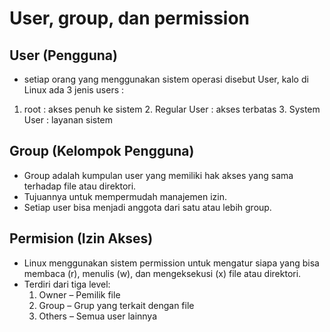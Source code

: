 # User, group, dan permission

## User (Pengguna)
  - setiap orang yang menggunakan sistem operasi disebut User, kalo di Linux ada 3 jenis users :
1) root   : akses penuh ke sistem
      2. Regular User : akses terbatas
      3. System User : layanan sistem
## Group (Kelompok Pengguna)
  - Group adalah kumpulan user yang memiliki hak akses yang sama terhadap file atau direktori.
  - Tujuannya untuk mempermudah manajemen izin.
  - Setiap user bisa menjadi anggota dari satu atau lebih group.
## Permision (Izin Akses)
  - Linux menggunakan sistem permission untuk mengatur siapa yang bisa membaca (r), menulis (w), dan mengeksekusi (x) file atau direktori.
  - Terdiri dari tiga level:
    1. Owner – Pemilik file
    2. Group – Grup yang terkait dengan file
    3. Others – Semua user lainnya
